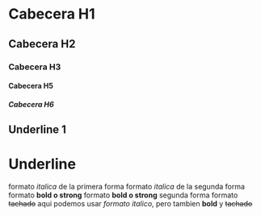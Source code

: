 # Cabecera H1
## Cabecera H2
### Cabecera H3
#### Cabecera H5
##### Cabecera H6


Underline 1
------------
Underline
===========


formato *italica* de la primera forma formato _italica_ de la segunda forma
formato **bold o strong**
formato __bold o strong__ segunda forma
formato ~~tachado~~
aqui podemos usar *formato italico*, pero tambien **bold** y ~~tachado~~
